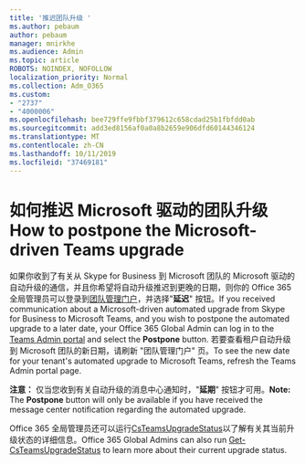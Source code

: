 ```yaml
---
title: '推迟团队升级 '
ms.author: pebaum
author: pebaum
manager: mnirkhe
ms.audience: Admin
ms.topic: article
ROBOTS: NOINDEX, NOFOLLOW
localization_priority: Normal
ms.collection: Adm_O365
ms.custom:
- "2737"
- "4000006"
ms.openlocfilehash: bee729ffe9fbbf379612c658cdad25b1fbfdd0ab
ms.sourcegitcommit: add3ed8156af0a0a8b2659e906dfd60144346124
ms.translationtype: MT
ms.contentlocale: zh-CN
ms.lasthandoff: 10/11/2019
ms.locfileid: "37469181"
---
```

# <a name="how-to-postpone-the-microsoft-driven-teams-upgrade"></a><span data-ttu-id="1baac-102">如何推迟 Microsoft 驱动的团队升级</span><span class="sxs-lookup"><span data-stu-id="1baac-102">How to postpone the Microsoft-driven Teams upgrade</span></span>

<span data-ttu-id="1baac-103">如果你收到了有关从 Skype for Business 到 Microsoft 团队的 Microsoft 驱动的自动升级的通信，并且你希望将自动升级推迟到更晚的日期，则你的 Office 365 全局管理员可以登录到[团队管理门户](https://admin.teams.microsoft.com/dashboard)，并选择"**延迟**" 按钮。</span><span class="sxs-lookup"><span data-stu-id="1baac-103">If you received communication about a Microsoft-driven automated upgrade from Skype for Business to Microsoft Teams, and you wish to postpone the automated upgrade to a later date, your Office 365 Global Admin can log in to the [Teams Admin portal](https://admin.teams.microsoft.com/dashboard) and select the **Postpone** button.</span></span> <span data-ttu-id="1baac-104">若要查看租户自动升级到 Microsoft 团队的新日期，请刷新 "团队管理门户" 页。</span><span class="sxs-lookup"><span data-stu-id="1baac-104">To see the new date for your tenant's automated upgrade to Microsoft Teams, refresh the Teams Admin portal page.</span></span>

<span data-ttu-id="1baac-105">**注意：** 仅当您收到有关自动升级的消息中心通知时，"**延期**" 按钮才可用。</span><span class="sxs-lookup"><span data-stu-id="1baac-105">**Note:** The **Postpone** button will only be available if you have received the message center notification regarding the automated upgrade.</span></span> 

<span data-ttu-id="1baac-106">Office 365 全局管理员还可以运行[CsTeamsUpgradeStatus](https://docs.microsoft.com/en-us/powershell/module/skype/get-csteamsupgradestatus?view=skype-ps)以了解有关其当前升级状态的详细信息。</span><span class="sxs-lookup"><span data-stu-id="1baac-106">Office 365 Global Admins can also run [Get-CsTeamsUpgradeStatus](https://docs.microsoft.com/en-us/powershell/module/skype/get-csteamsupgradestatus?view=skype-ps) to learn more about their current upgrade status.</span></span> 